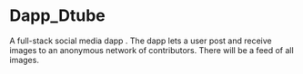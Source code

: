 # Dapp_Dtube
A full-stack social media dapp . The dapp lets a user post and receive images to an anonymous network of contributors. There will be a feed of all images. 
